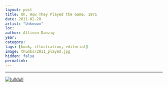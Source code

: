 ```yaml
---
layout: post
title: Oh, How They Played the Game, 1971
date: 2011-02-20
artist: "Unknown"
loc: 
author: Allison Danzig
year: 
category: 
tags: [book, illustration, editorial]
image: thumbs/2011_played.jpg
hidden: false
permalink:
---
```






---


<div class="post_image">
	<a href="{{ site.baseurl }}/images/posts/2011_played/001.jpg" target="_blank">
	<img src="{{ site.baseurl }}/images/posts/2011_played/001.jpg" alt="lulldull"></a>
</div>
